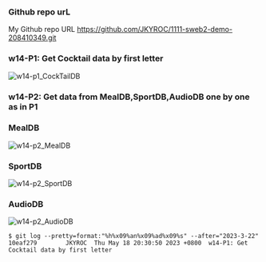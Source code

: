 ### Github repo urL
My Github repo URL
https://github.com/JKYROC/1111-sweb2-demo-208410349.git

### w14-P1: Get Cocktail data by first letter

![w14-p1_CockTailDB](https://skhsjlwrhersyemrmkib.supabase.co/storage/v1/object/public/javascript/demo-208410349/w14-api-more/w14-p1_CockTailDB.png)

### w14-P2: Get data from MealDB,SportDB,AudioDB one by one as in P1

### MealDB
![w14-p2_MealDB](https://skhsjlwrhersyemrmkib.supabase.co/storage/v1/object/public/javascript/demo-208410349/w14-api-more/w14-p2_MealDB.png)

### SportDB
![w14-p2_SportDB](https://skhsjlwrhersyemrmkib.supabase.co/storage/v1/object/public/javascript/demo-208410349/w14-api-more/w14-p2_SportDB.png)

### AudioDB
![w14-p2_AudioDB](https://skhsjlwrhersyemrmkib.supabase.co/storage/v1/object/public/javascript/demo-208410349/w14-api-more/w14-p2_AudioDB.png?t=2023-05-18T12%3A34%3A36.031Z)


```
$ git log --pretty=format:"%h%x09%an%x09%ad%x09%s" --after="2023-3-22"
10eaf279        JKYROC  Thu May 18 20:30:50 2023 +0800  w14-P1: Get Cocktail data by first letter
```
